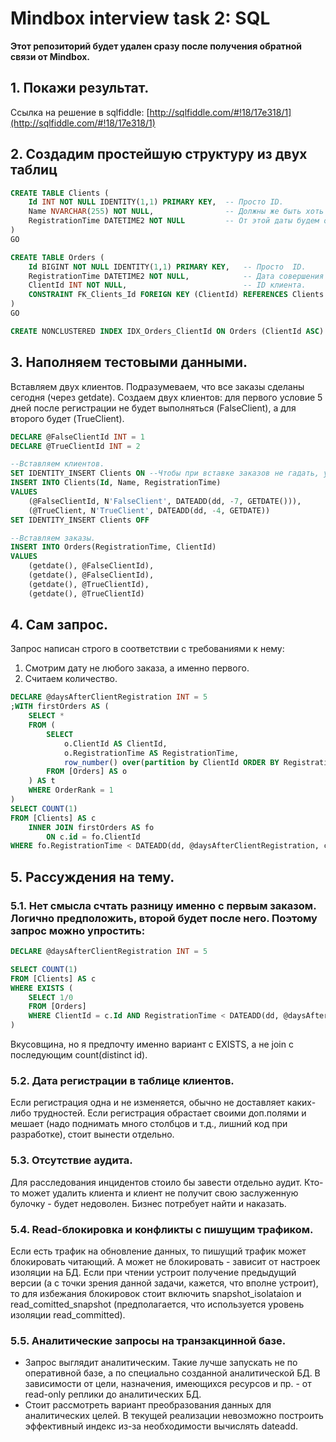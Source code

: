 # Mindbox interview task 2: SQL
**Этот репозиторий будет удален сразу после получения обратной связи от Mindbox.**

## 1. Покажи результат. 
Ссылка на решение в sqlfiddle: [http://sqlfiddle.com/#!18/17e318/1](http://sqlfiddle.com/#!18/17e318/1)


## 2. Создадим простейшую структуру из двух таблиц
```sql
CREATE TABLE Clients (
    Id INT NOT NULL IDENTITY(1,1) PRIMARY KEY,  -- Просто ID.
    Name NVARCHAR(255) NOT NULL,                -- Должны же быть хоть какие-то опознавательные данные.
    RegistrationTime DATETIME2 NOT NULL         -- От этой даты будем отсчитывать.
)
GO

CREATE TABLE Orders (
    Id BIGINT NOT NULL IDENTITY(1,1) PRIMARY KEY,   -- Просто  ID.
    RegistrationTime DATETIME2 NOT NULL,            -- Дата совершения покупки.
    ClientId INT NOT NULL,                          -- ID клиента.
    CONSTRAINT FK_Clients_Id FOREIGN KEY (ClientId) REFERENCES Clients (Id) -- FK на клиентов. Все по-честному.
)
GO

CREATE NONCLUSTERED INDEX IDX_Orders_ClientId ON Orders (ClientId ASC)
```


## 3. Наполняем тестовыми данными.
Вставляем двух клиентов. Подразумеваем, что все заказы сделаны сегодня (через getdate).
Создаем двух клиентов: для первого условие 5 дней после регистрации не будет выполняться (FalseClient), а для второго будет (TrueClient).

```sql
DECLARE @FalseClientId INT = 1
DECLARE @TrueClientId INT = 2

--Вставляем клиентов.
SET IDENTITY_INSERT Clients ON --Чтобы при вставке заказов не гадать, у какого клиента какой id. Нам потом на них ссылаться.
INSERT INTO Clients(Id, Name, RegistrationTime)
VALUES
    (@FalseClientId, N'FalseClient', DATEADD(dd, -7, GETDATE())),
    (@TrueClient, N'TrueClient', DATEADD(dd, -4, GETDATE))
SET IDENTITY_INSERT Clients OFF

--Вставляем заказы.
INSERT INTO Orders(RegistrationTime, ClientId)
VALUES
    (getdate(), @FalseClientId),
    (getdate(), @FalseClientId),
    (getdate(), @TrueClientId),
    (getdate(), @TrueClientId)
```

## 4. Сам запрос.
Запрос написан строго в соответствии с требованиями к нему:
1. Смотрим дату не любого заказа, а именно первого.
1. Считаем количество.

```sql
DECLARE @daysAfterClientRegistration INT = 5
;WITH firstOrders AS (
    SELECT *
    FROM (
        SELECT 
            o.ClientId AS ClientId,
            o.RegistrationTime AS RegistrationTime,
            row_number() over(partition by ClientId ORDER BY RegistrationTime ASC) AS OrderRank
        FROM [Orders] AS o
    ) AS t
    WHERE OrderRank = 1
)
SELECT COUNT(1)
FROM [Clients] AS c
    INNER JOIN firstOrders AS fo
        ON c.id = fo.ClientId
WHERE fo.RegistrationTime < DATEADD(dd, @daysAfterClientRegistration, c.RegistrationTime)
```

## 5. Рассуждения на тему.
### 5.1. Нет смысла счтать разницу именно с первым заказом. Логично предположить, второй будет после него. Поэтому запрос можно упростить:
```sql
DECLARE @daysAfterClientRegistration INT = 5

SELECT COUNT(1)
FROM [Clients] AS c
WHERE EXISTS (
    SELECT 1/0
    FROM [Orders]
    WHERE ClientId = c.Id AND RegistrationTime < DATEADD(dd, @daysAfterClientRegistration, c.RegistrationTime)
)
```
Вкусовщина, но я предпочту именно вариант с EXISTS, а не join с последующим count(distinct id).

### 5.2. Дата регистрации в таблице клиентов.
Если регистрация одна и не изменяется, обычно не доставляет каких-либо трудностей. Если регистрация обрастает своими доп.полями и мешает (надо поднимать много столбцов и т.д., лишний код при разработке), стоит вынести отдельно.

### 5.3. Отсутствие аудита.
Для расследования инцидентов стоило бы завести отдельно аудит. Кто-то может удалить клиента и клиент не получит свою заслуженную булочку - будет недоволен. Бизнес потребует найти и наказать.

### 5.4. Read-блокировка и конфликты с пишущим трафиком.
Если есть трафик на обновление данных, то пишущий трафик может блокировать читающий. А может не блокировать - зависит от настроек изоляции на БД. Если при чтении устроит получение предыдущий версии (а с точки зрения данной задачи, кажется, что вполне устроит), то для избежания блокировок стоит включить snapshot_isolataion и read_comitted_snapshot (предполагается, что используется уровень изоляции read_committed).

### 5.5. Аналитические запросы на транзакцинной базе.
- Запрос выглядит аналитическим. Такие лучше запускать не по оперативной базе, а по специально созданной аналитической БД. В зависимости от цели, назначения, имеющихся ресурсов и пр. - от read-only реплики до аналитических БД.
- Стоит рассмотреть вариант преобразования данных для аналитических целей. В текущей реализации невозможно построить эффективный индекс из-за необходимости вычислять dateadd.